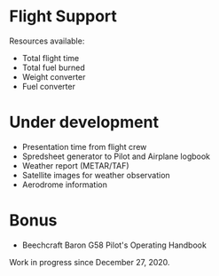 # Flight Support

Resources available:
- Total flight time
- Total fuel burned
- Weight converter
- Fuel converter

# Under development

- Presentation time from flight crew
- Spredsheet generator to Pilot and Airplane logbook
- Weather report (METAR/TAF)
- Satellite images for weather observation
- Aerodrome information

# Bonus

- Beechcraft Baron G58 Pilot's Operating Handbook

Work in progress since December 27, 2020.
